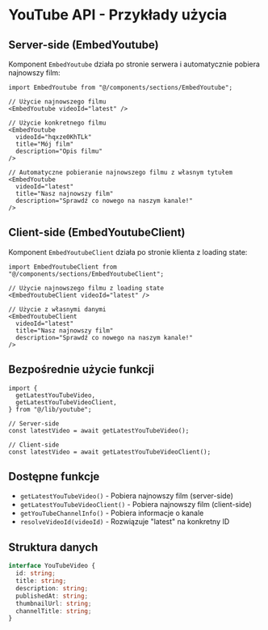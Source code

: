 # YouTube API - Przykłady użycia

## Server-side (EmbedYoutube)

Komponent `EmbedYoutube` działa po stronie serwera i automatycznie pobiera najnowszy film:

```tsx
import EmbedYoutube from "@/components/sections/EmbedYoutube";

// Użycie najnowszego filmu
<EmbedYoutube videoId="latest" />

// Użycie konkretnego filmu
<EmbedYoutube
  videoId="hqxze0KhTLk"
  title="Mój film"
  description="Opis filmu"
/>

// Automatyczne pobieranie najnowszego filmu z własnym tytułem
<EmbedYoutube
  videoId="latest"
  title="Nasz najnowszy film"
  description="Sprawdź co nowego na naszym kanale!"
/>
```

## Client-side (EmbedYoutubeClient)

Komponent `EmbedYoutubeClient` działa po stronie klienta z loading state:

```tsx
import EmbedYoutubeClient from "@/components/sections/EmbedYoutubeClient";

// Użycie najnowszego filmu z loading state
<EmbedYoutubeClient videoId="latest" />

// Użycie z własnymi danymi
<EmbedYoutubeClient
  videoId="latest"
  title="Nasz najnowszy film"
  description="Sprawdź co nowego na naszym kanale!"
/>
```

## Bezpośrednie użycie funkcji

```tsx
import {
  getLatestYouTubeVideo,
  getLatestYouTubeVideoClient,
} from "@/lib/youtube";

// Server-side
const latestVideo = await getLatestYouTubeVideo();

// Client-side
const latestVideo = await getLatestYouTubeVideoClient();
```

## Dostępne funkcje

- `getLatestYouTubeVideo()` - Pobiera najnowszy film (server-side)
- `getLatestYouTubeVideoClient()` - Pobiera najnowszy film (client-side)
- `getYouTubeChannelInfo()` - Pobiera informacje o kanale
- `resolveVideoId(videoId)` - Rozwiązuje "latest" na konkretny ID

## Struktura danych

```typescript
interface YouTubeVideo {
  id: string;
  title: string;
  description: string;
  publishedAt: string;
  thumbnailUrl: string;
  channelTitle: string;
}
```
